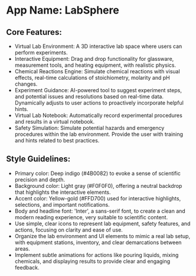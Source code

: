 # **App Name**: LabSphere

## Core Features:

- Virtual Lab Environment: A 3D interactive lab space where users can perform experiments.
- Interactive Equipment: Drag and drop functionality for glassware, measurement tools, and heating equipment, with realistic physics.
- Chemical Reactions Engine: Simulate chemical reactions with visual effects, real-time calculations of stoichiometry, molarity and pH changes.
- Experiment Guidance: AI-powered tool to suggest experiment steps, and potential issues and resolutions based on real-time data. Dynamically adjusts to user actions to proactively incorporate helpful hints.
- Virtual Lab Notebook: Automatically record experimental procedures and results in a virtual notebook.
- Safety Simulation: Simulate potential hazards and emergency procedures within the lab environment. Provide the user with training and hints related to best practices.

## Style Guidelines:

- Primary color: Deep indigo (#4B0082) to evoke a sense of scientific precision and depth.
- Background color: Light gray (#F0F0F0), offering a neutral backdrop that highlights the interactive elements.
- Accent color: Yellow-gold (#FFD700) used for interactive highlights, selections, and important notifications.
- Body and headline font: 'Inter', a sans-serif font, to create a clean and modern reading experience, very suitable to scientific content.
- Use simple, clear icons to represent lab equipment, safety features, and actions, focusing on clarity and ease of use.
- Organize the lab environment and UI elements to mimic a real lab setup, with equipment stations, inventory, and clear demarcations between areas.
- Implement subtle animations for actions like pouring liquids, mixing chemicals, and displaying results to provide clear and engaging feedback.